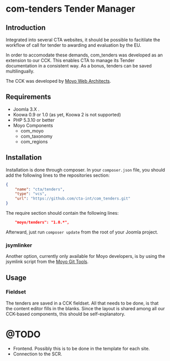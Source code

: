 # com-tenders Tender Manager

## Introduction

Integrated into several CTA websites, it should be possible to facitilate the workflow of call for tender to awarding and evaluation by the EU.

In order to accomodate these demands, com_tenders was developed as an extension to our CCK. This enables CTA to manage its Tender documentation in a consistent way. As a bonus, tenders can be saved multilingually.

The CCK was developed by [Moyo Web Architects](http://moyoweb.nl).

## Requirements

   * Joomla 3.X .
   * Koowa 0.9 or 1.0 (as yet, Koowa 2 is not supported)
   * PHP 5.3.10 or better
   * Moyo Components
       * com_moyo
       * com_taxonomy
	   * com_regions

## Installation

Installation is done through composer. In your `composer.json` file, you should add the following lines to the repositories
section:

```json
{
    "name": "cta/tenders",
    "type": "vcs",
    "url": "https://github.com/cta-int/com_tenders.git"
}
```

The require section should contain the following lines:

```json
    "moyo/tenders": "1.0.*",
```

Afterward, just run `composer update` from the root of your Joomla project.

### jsymlinker

Another option, currently only available for Moyo developers, is by using the jsymlink script from the [Moyo Git
Tools](https://github.com/derjoachim/moyo-git-tools).

## Usage

### Fieldset

The tenders are saved in a CCK fieldset. All that needs to be done, is that the content editor fills in the blanks. Since the layout is shared among all our CCK-based components, this should be self-explanatory.

# @TODO

  * Frontend. Possibly this is to be done in the template for each site.
  * Connection to the SCR.
